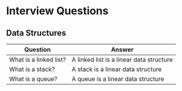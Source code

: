# Interview Questions

## Data Structures

| Question | Answer |
| -------- | ------ |
| What is a linked list? | A linked list is a linear data structure |
| What is a stack? | A stack is a linear data structure |
| What is a queue? | A queue is a linear data structure |
